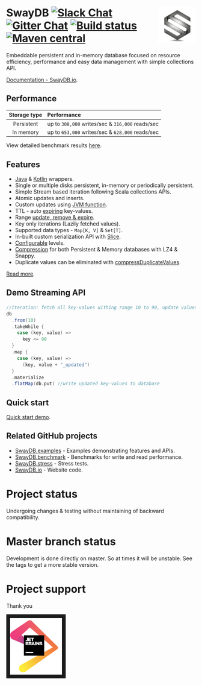 # <img src="docs/logo.png" align = "right"/> SwayDB [![Slack Chat][slack-badge]][slack-link] [![Gitter Chat][gitter-badge]][gitter-link] [![Build status][build-badge]][build-link] [![Maven central][maven-badge]][maven-link]

[gitter-badge]: https://badges.gitter.im/Join%20Chat.svg
[gitter-link]: https://gitter.im/SwayDB-chat/Lobby

[slack-badge]: https://img.shields.io/badge/slack-join%20chat-e01563.svg
[slack-link]: https://join.slack.com/t/swaydb/shared_invite/enQtNjM5MDM2MjYyMTE2LWU3ZTczNjA4YTAxZGNhMzk2MDc1MDViZTE0MzkyMmI2Y2E0OGE1ODg0MGJiZjY3YzY3MTE2MTA4MDcxZmMzMzY

[maven-badge]: https://img.shields.io/maven-central/v/io.swaydb/swaydb_2.12.svg
[maven-link]: https://search.maven.org/search?q=g:io.swaydb%20AND%20a:swaydb_2.12

[build-badge]: https://travis-ci.com/simerplaha/SwayDB.svg?branch=master
[build-link]: https://travis-ci.com/simerplaha/SwayDB

Embeddable persistent and in-memory database focused on resource efficiency, performance 
and easy data management with simple collections API.

[Documentation - SwayDB.io](http://swaydb.io).

## Performance

| Storage  type   | Performance                               
|:---------------:|:------------------------------------------------------
| Persistent      | up to `308,000` writes/sec & `316,000` reads/sec                
| In memory       | up to `653,000` writes/sec & `628,000` reads/sec                

View detailed benchmark results [here](http://swaydb.io/performance/macbook-pro-mid-2014/memory). 

## Features

- [Java](https://github.com/simerplaha/SwayDB.java) & [Kotlin](https://github.com/simerplaha/SwayDB.kotlin) wrappers.
- Single or multiple disks persistent, in-memory or periodically persistent.
- Simple Stream based iteration following Scala collections APIs.
- Atomic updates and inserts.
- Custom updates using [JVM function](http://www.swaydb.io/api/write/registerFunction/).
- TTL - auto [expiring](http://www.swaydb.io/api/write/expire/) key-values.
- Range [update, remove & expire](http://www.swaydb.io/api/write/update-range/).
- Key only iterations (Lazily fetched values).
- Supported data types - `Map[K, V]` & `Set[T]`. 
- In-built custom serialization API with [Slice](http://www.swaydb.io/slice/byte-slice/). 
- [Configurable](http://www.swaydb.io/configuring-levels/) levels.
- [Compression](http://www.swaydb.io/configuring-levels/groupingStrategy/) for both Persistent & Memory databases with LZ4 & Snappy.
- Duplicate values can be eliminated with [compressDuplicateValues](http://www.swaydb.io/configuring-levels/compressDuplicateValues/).

[Read more](http://swaydb.io/).


## Demo Streaming API
```scala
//Iteration: fetch all key-values withing range 10 to 90, update values and batch write updated key-values
db
  .from(10)
  .takeWhile {
    case (key, value) =>
      key <= 90
  }
  .map {
    case (key, value) =>
      (key, value + "_updated")
  }
  .materialize
  .flatMap(db.put) //write updated key-values to database
```
## Quick start
[Quick start demo](http://swaydb.io/quick-start).

## Related GitHub projects
- [SwayDB.examples](https://github.com/simerplaha/SwayDB.examples) - Examples demonstrating features and APIs.
- [SwayDB.benchmark](https://github.com/simerplaha/SwayDB.benchmark) - Benchmarks for write and read performance.
- [SwayDB.stress](https://github.com/simerplaha/SwayDB.stress) - Stress tests.
- [SwayDB.io](https://github.com/simerplaha/SwayDB.io) - Website code.

# Project status

Undergoing changes & testing without maintaining of backward compatibility. 

# Master branch status

Development is done directly on master. So at times it will be unstable. 
See the tags to get a more stable version.

# Project support
Thank you

<a href="https://www.jetbrains.com/?from=SwayDB" target="_blank"><img src="/docs/jetbrains.png" 
alt="Jetbrains support" height="150" border="10" /></a>